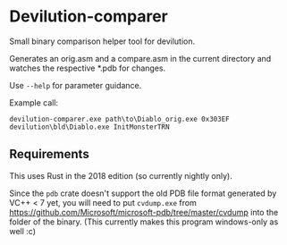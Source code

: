 # Devilution-comparer

Small binary comparison helper tool for devilution.

Generates an orig.asm and a compare.asm in the current directory and watches the respective *.pdb for changes.

Use `--help` for parameter guidance.

Example call:

```plain
devilution-comparer.exe path\to\Diablo_orig.exe 0x303EF devilution\bld\Diablo.exe InitMonsterTRN
```

## Requirements

This uses Rust in the 2018 edition (so currently nightly only).

Since the `pdb` crate doesn't support the old PDB file format generated by VC++ < 7 yet,
you will need to put `cvdump.exe` from https://github.com/Microsoft/microsoft-pdb/tree/master/cvdump
into the folder of the binary. (This currently makes this program windows-only as well :c)